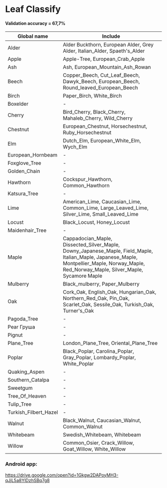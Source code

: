 # Leaf Classify

#### Validation accuracy  = 67,7%

| Global name     | Include |
| ---             | --- |
| Alder     | Alder Buckthorn,  European Alder, Grey Alder, Italian_Alder, Spaeth's_Alder |
| Apple     | Apple-Tree, European_Crab_Apple |
| Ash | Ash, European_Mountain_Ash_Rowan |
| Beech | Copper_Beech, Cut_Leaf_Beech, Dawyk_Beech, European_Beech, Round_leaved_European_Beech |
| Birch  | Paper_Birch, White_Birch |
| Boxelder | - |
|Cherry	|Bird_Cherry, Black_Cherry, Mahaleb_Cherry, Wild_Cherry|
|Chestnut	|European_Chestnut, Horsechestnut, Ruby_Horsechestnut|
|Elm |Dutch_Elm, European_White_Elm, Wych_Elm|
|European_Hornbeam	|	-|
|Foxglove_Tree|	-|
|Golden_Chain	|- |
|Hawthorn	|Cockspur_Hawthorn, Common_Hawthorn|
|Katsura_Tree	|	-|
|Lime	|American_Lime, Caucasian_Lime, Common_Lime, Large_Leaved_Lime, Silver_Lime, Small_Leaved_Lime|
|Locust	|Black_Locust, Honey_Locust|
|Maidenhair_Tree	|-|
|Maple|Cappadocian_Maple, Dissected_Silver_Maple, Downy_Japanese_Maple, Field_Maple, Italian_Maple, Japanese_Maple, Montpellier_Maple, Norway_Maple, Red_Norway_Maple, Silver_Maple, Sycamore Maple|
|Mulberry	|Black_mulberry, Paper_Mulberry|
|Oak	|Cork_Oak, English_Oak, Hungarian_Oak, Northern_Red_Oak, Pin_Oak, Scarlet_Oak, Sessile_Oak, Turkish_Oak, Turner's_Oak|
|Pagoda_Tree	|-	|
|Pear	Груша	|-|
|Pignut	|-|
|Plane_Tree	|London_Plane_Tree, Oriental_Plane_Tree|
|Poplar	|Black_Poplar, Carolina_Poplar, Gray_Poplar, Lombardy_Poplar, White_Poplar|
|Quaking_Aspen	|-|
|Southern_Catalpa	|-|
|Sweetgum		|-|
|Tree_Of_Heaven|	-	|
|Tulip_Tree	|	-|
|Turkish_Filbert_Hazel	|-|
|Walnut	|Black_Walnut, Caucasian_Walnut, Common_Walnut|
|Whitebeam	|Swedish_Whitebeam, Whitebeam|
|Willow	|	Common_Osier, Crack_Willow, Goat_Willow, White_Willow|





### Android app: 
https://drive.google.com/open?id=1Gkgw2DAPoyMH3-qJjL5a8YlDzhSBq7g8
